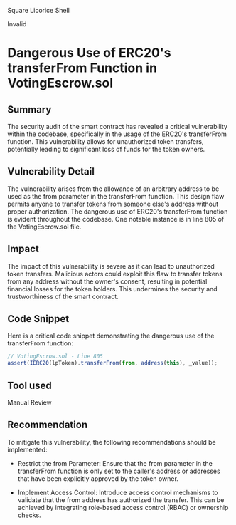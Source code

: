 Square Licorice Shell

Invalid

# Dangerous Use of ERC20's transferFrom Function in  VotingEscrow.sol

## Summary
The security audit of the smart contract has revealed a critical vulnerability within the codebase, specifically in the usage of the ERC20's transferFrom function. This vulnerability allows for unauthorized token transfers, potentially leading to significant loss of funds for the token owners.

## Vulnerability Detail
The vulnerability arises from the allowance of an arbitrary address to be used as the from parameter in the transferFrom function. This design flaw permits anyone to transfer tokens from someone else's address without proper authorization. The dangerous use of ERC20's transferFrom function is evident throughout the codebase. One notable instance is in line 805 of the VotingEscrow.sol file.

## Impact
The impact of this vulnerability is severe as it can lead to unauthorized token transfers. Malicious actors could exploit this flaw to transfer tokens from any address without the owner's consent, resulting in potential financial losses for the token holders. This undermines the security and trustworthiness of the smart contract.

## Code Snippet
Here is a critical code snippet demonstrating the dangerous use of the transferFrom function:

```javascript
// VotingEscrow.sol - Line 805
assert(IERC20(lpToken).transferFrom(from, address(this), _value));

```

## Tool used

Manual Review

## Recommendation

To mitigate this vulnerability, the following recommendations should be implemented:

- Restrict the from Parameter: Ensure that the from parameter in the transferFrom function is only set to the caller's address or addresses that have been explicitly approved by the token owner.

- Implement Access Control: Introduce access control mechanisms to validate that the from address has authorized the transfer. This can be achieved by integrating role-based access control (RBAC) or ownership checks.
